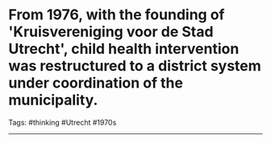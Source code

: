 # From 1976, with the founding of 'Kruisvereniging voor de Stad Utrecht', child health intervention was restructured to a district system under coordination of the municipality.
Tags: #thinking #Utrecht #1970s

---